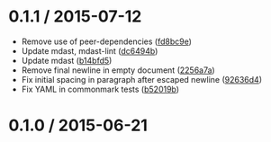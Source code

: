 <!--mdast setext-->

<!--lint disable no-multiple-toplevel-headings -->

0.1.1 / 2015-07-12
==================

*   Remove use of peer-dependencies ([fd8bc9e](https://github.com/wooorm/mdast-html/commit/fd8bc9e))
*   Update mdast, mdast-lint ([dc6494b](https://github.com/wooorm/mdast-html/commit/dc6494b))
*   Update mdast ([b14bfd5](https://github.com/wooorm/mdast-html/commit/b14bfd5))
*   Remove final newline in empty document ([2256a7a](https://github.com/wooorm/mdast-html/commit/2256a7a))
*   Fix initial spacing in paragraph after escaped newline ([92636d4](https://github.com/wooorm/mdast-html/commit/92636d4))
*   Fix YAML in commonmark tests ([b52019b](https://github.com/wooorm/mdast-html/commit/b52019b))

0.1.0 / 2015-06-21
==================
